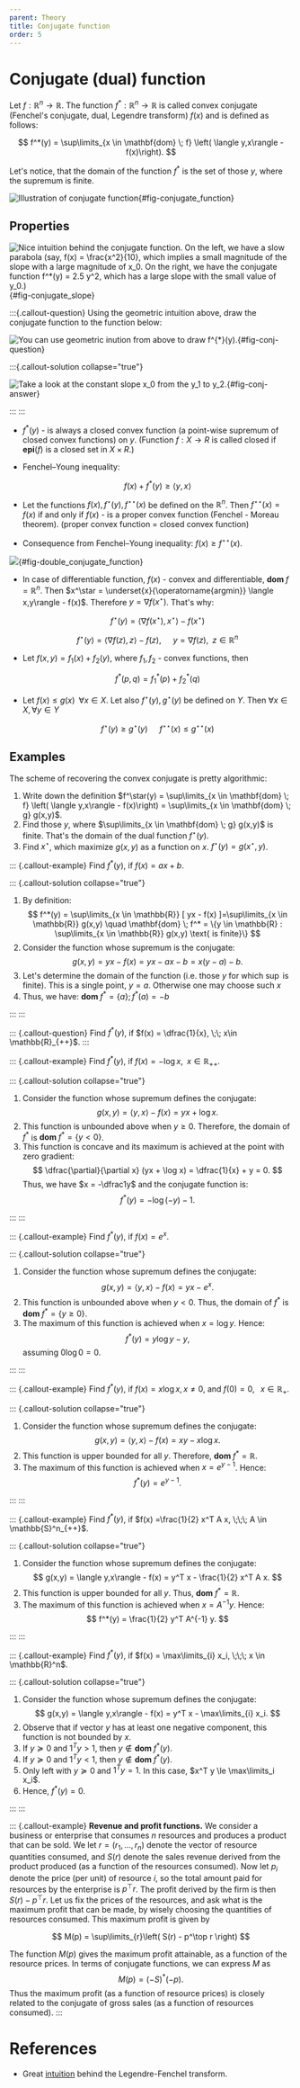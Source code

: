 ```yaml
---
parent: Theory
title: Conjugate function
order: 5
---
```


# Conjugate (dual) function

Let $f: \mathbb{R}^n \to \mathbb{R}$. 
The function $f^*: \mathbb{R}^n \to \mathbb{R}$ is called convex conjugate (Fenchel's conjugate, dual, Legendre transform) $f(x)$ and is defined as follows:

$$
f^*(y) = \sup\limits_{x \in \mathbf{dom} \; f} \left( \langle y,x\rangle - f(x)\right).
$$

Let's notice, that the domain of the function $f^*$  is the set of those $y$, where the supremum is finite. 

![Illustration of conjugate function](conj.svg){#fig-conjugate_function}

## Properties

![Nice intuition behind the conjugate function. On the left, we have a slow parabola (say, $f(x) = \frac{x^2}{10}$, which implies a small magnitude of the slope with a large magnitude of $x_0$. On the right, we have the conjugate function $f^*(y) = 2.5 y^2$, which has a large slope with the small value of $y_0$.)](conj_intuition_1.svg){#fig-conjugate_slope}

:::{.callout-question}
Using the geometric intuition above, draw the conjugate function to the function below:

![You can use geometric inution from above to draw $f^{*}(y)$.](conj_intuition_question.svg){#fig-conj-question}

:::{.callout-solution collapse="true"}

![Take a look at the constant slope $x_0$ from the $y_1$ to $y_2$.](conj_intuition_answer.svg){#fig-conj-answer}

:::
:::

* $f^*(y)$ - is always a closed convex function (a point-wise supremum of closed convex functions) on $y$.
(Function $f:X\rightarrow R$ is called closed if $\mathbf{epi}(f)$ is a closed set in $X\times R$.)
* Fenchel–Young inequality: 
	
	$$
	f(x) + f^*(y) \ge \langle y,x \rangle
	$$

* Let the functions $f(x), f^\star(y), f^{\star\star}(x)$ be defined on the $\mathbb{R}^n$. Then $f^{\star\star}(x) = f(x)$ if and only if $f(x)$ - is a proper convex function (Fenchel - Moreau theorem).
(proper convex function = closed convex function)

* Consequence from Fenchel–Young inequality: $f(x) \ge f^{\star\star}(x)$. 

![](doubl_conj.svg){#fig-double_conjugate_function}

* In case of differentiable function, $f(x)$ - convex and differentiable, $\mathbf{dom}\; f = \mathbb{R}^n$. Then $x^\star = \underset{x}{\operatorname{argmin}} \langle x,y\rangle - f(x)$. Therefore $y = \nabla f(x^\star)$. That's why:
	
	$$
	f^\star(y) = \langle \nabla f(x^\star), x^\star \rangle - f(x^\star)
	$$

	$$
	f^\star(y) = \langle \nabla f(z), z \rangle - f(z), \;\;\;\;\;\; y = \nabla f(z), \;\; z \in \mathbb{R}^n
	$$

* Let $f(x,y) = f_1(x) + f_2(y)$, where $f_1, f_2$ - convex functions, then 
	
	$$
	f^*(p,q) = f_1^*(p) + f_2^*(q)
	$$

* Let $f(x) \le g(x)\;\; \forall x \in X$. Let also $f^\star(y), g^\star(y)$ be defined on $Y$. Then $\forall x \in X, \forall y \in Y$
	
	$$
	f^\star(y) \ge g^\star(y) \;\;\;\;\;\; f^{\star\star}(x) \le g^{\star\star}(x)
	$$

## Examples

The scheme of recovering the convex conjugate is pretty algorithmic:
1. Write down the definition $f^\star(y) = \sup\limits_{x \in \mathbf{dom} \; f} \left( \langle y,x\rangle - f(x)\right)  = \sup\limits_{x \in \mathbf{dom} \; g} g(x,y)$.
1. Find those $y$, where $\sup\limits_{x \in \mathbf{dom} \; g} g(x,y)$ is finite. That's the domain of the dual function $f^\star(y)$.
1. Find $x^\star$, which maximize $g(x,y)$ as a function on $x$. $f^\star(y) = g(x^\star, y)$.

::: {.callout-example}
Find $f^*(y)$, if $f(x) = ax + b$.

::: {.callout-solution collapse="true"}
1. By definition: 
$$
f^*(y) = \sup\limits_{x \in \mathbb{R}} [ yx - f(x) ]=\sup\limits_{x \in \mathbb{R}} g(x,y) \quad \mathbf{dom} \; f^* = \{y \in \mathbb{R} : \sup\limits_{x \in \mathbb{R}} g(x,y) \text{ is finite}\}
$$
2. Consider the function whose supremum is the conjugate: 
$$
g(x,y) =  yx - f(x) = yx - ax - b = x(y - a) - b.
$$
3. Let's determine the domain of the function (i.e. those $y$ for which $\sup$ is finite). This is a single point, $y = a$. Otherwise one may choose such $x$
4. Thus, we have: $\mathbf{dom} \; f^* = \{a\}; f^*(a) = -b$

:::
:::

::: {.callout-question}
Find $f^*(y)$, if $f(x) = \dfrac{1}{x}, \;\; x\in \mathbb{R}_{++}$.
:::

::: {.callout-example}
Find $f^*(y)$, if $f(x) = -\log x, \;\; x\in \mathbb{R}_{++}$.

::: {.callout-solution collapse="true"}
1. Consider the function whose supremum defines the conjugate:
$$
g(x,y) = \langle y,x\rangle - f(x) = yx + \log x.
$$
2. This function is unbounded above when $y \ge 0$. Therefore, the domain of $f^*$ is $\mathbf{dom} \; f^* = \{y < 0\}$.
3. This function is concave and its maximum is achieved at the point with zero gradient:
$$
\dfrac{\partial}{\partial x} (yx + \log x) = \dfrac{1}{x} + y = 0.
$$
Thus, we have $x = -\dfrac1y$ and the conjugate function is:
$$
f^*(y) = -\log(-y) - 1.
$$

:::
:::

::: {.callout-example}
Find $f^*(y)$, if $f(x) = e^x$.

::: {.callout-solution collapse="true"}
1. Consider the function whose supremum defines the conjugate:
$$
g(x,y) = \langle y,x\rangle - f(x) = yx - e^x.
$$
2. This function is unbounded above when $y < 0$. Thus, the domain of $f^*$ is $\mathbf{dom} \; f^* = \{y \ge 0\}$.
3. The maximum of this function is achieved when $x = \log y$. Hence:
$$
f^*(y) = y \log y - y,
$$
assuming $0 \log 0 = 0$.

:::
:::

::: {.callout-example}
Find $f^*(y)$, if $f(x) = x \log x, x \neq 0,$ and $f(0) = 0, \;\;\; x \in \mathbb{R}_+$.

::: {.callout-solution collapse="true"}
1. Consider the function whose supremum defines the conjugate:
$$
g(x,y) = \langle y,x\rangle - f(x) = xy - x \log x.
$$
2. This function is upper bounded for all $y$. Therefore, $\mathbf{dom} \; f^* = \mathbb{R}$.
3. The maximum of this function is achieved when $x = e^{y-1}$. Hence:
$$
f^*(y) = e^{y-1}.
$$

:::
:::

::: {.callout-example}
Find $f^*(y)$, if $f(x) =\frac{1}{2} x^T A x, \;\;\; A \in \mathbb{S}^n_{++}$.

::: {.callout-solution collapse="true"}
1. Consider the function whose supremum defines the conjugate:
$$
g(x,y) = \langle y,x\rangle - f(x) = y^T x - \frac{1}{2} x^T A x.
$$
2. This function is upper bounded for all $y$. Thus, $\mathbf{dom} \; f^* = \mathbb{R}$.
3. The maximum of this function is achieved when $x = A^{-1}y$. Hence:
$$
f^*(y) =  \frac{1}{2} y^T A^{-1} y.
$$

:::
:::

::: {.callout-example}
Find $f^*(y)$, if $f(x) = \max\limits_{i} x_i, \;\;\; x \in \mathbb{R}^n$.

::: {.callout-solution collapse="true"}
1. Consider the function whose supremum defines the conjugate:
$$
g(x,y) = \langle y,x\rangle - f(x) = y^T x - \max\limits_{i} x_i.
$$
2. Observe that if vector $y$ has at least one negative component, this function is not bounded by $x$.
3. If $y \succeq 0$ and $1^T y > 1$, then $y \notin \mathbf{dom} \; f^*(y)$.
4. If $y \succeq 0$ and $1^T y < 1$, then $y \notin \mathbf{dom} \; f^*(y)$.
5. Only left with $y \succeq 0$ and $1^T y = 1$. In this case, $x^T y \le \max\limits_i x_i$.
6. Hence, $f^*(y) = 0$.

:::
:::

::: {.callout-example}
**Revenue and profit functions.** We consider a business or enterprise that consumes $n$ resources and produces a product that can be sold. We let $r = (r_1, \ldots , r_n)$ denote the vector of resource quantities consumed, and $S(r)$ denote the sales revenue derived from the product produced (as a function of the resources consumed). Now let $p_i$ denote the price (per unit) of resource $i$, so the total amount paid for resources by the enterprise is $p^\top r$. The profit derived by the firm is then $S(r) − p^\top r$. Let us fix the prices of the resources, and ask what is the maximum profit that can be made, by wisely choosing the quantities of resources consumed. This maximum profit is given by

$$
M(p) = \sup\limits_{r}\left( S(r) - p^\top r \right)
$$

The function $M(p)$ gives the maximum profit attainable, as a function of the resource prices. In terms of conjugate functions, we can express $M$ as 
$$
M(p) = (−S)^*(−p).
$$
Thus the maximum profit (as a function of resource prices) is closely related to the conjugate of gross sales (as a function of resources consumed).
:::

# References
* Great [intuition](https://www.ise.ncsu.edu/fuzzy-neural/wp-content/uploads/sites/9/2019/01/or706-LF-transform-1.pdf) behind the Legendre-Fenchel transform.